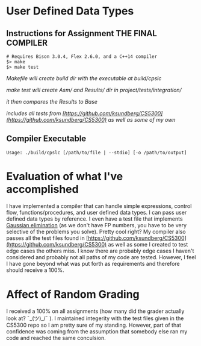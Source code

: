 # User Defined Data Types
## Instructions for Assignment THE FINAL COMPILER
```shell
# Requires Bison 3.0.4, Flex 2.6.0, and a C++14 compiler
$> make
$> make test
```
*Makefile will create build dir with the executable at build/cpslc*

*make test will create Asm/ and Results/ dir in project/tests/integration/*

*it then compares the Results to Base*

*includes all tests from [https://github.com/ksundberg/CS5300](https://github.com/ksundberg/CS5300) as well as some of my own*

## Compiler Executable
```Usage: ./build/cpslc [/path/to/file | --stdio] [-o /path/to/output]```

# Evaluation of what I've accomplished
I have implemented a compiler that can handle simple expressions, control flow, functions/procedures, and user defined data types. I can pass user defined data types by reference. I even have a test file that implements [Gaussian elimination](./project/tests/compiler/TestFiles/linsolv.cpsl) (as we don't have FP numbers, you have to be very selective of the problems you solve). Pretty cool right? My compiler also passes all the test files found in [https://github.com/ksundberg/CS5300](https://github.com/ksundberg/CS5300) as well as some I created to test edge cases the others miss. I know there are probably edge cases I haven't considered and probably not all paths of my code are tested. However, I feel I have gone beyond what was put forth as requirements and therefore should receive a 100%.

# Affect of Random Grading
I received a 100% on all assignments (how many did the grader actually look at? ¯\_(ツ)_/¯ ). I maintained integerity with the test files given in the CS5300 repo so I am pretty sure of my standing. However, part of that confidence was coming from the assumption that somebody else ran my code and reached the same conculsion.
